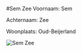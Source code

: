 #Sem Zee
Voornaam: Sem


Achternaam: Zee


Woonplaats: Oud-Beijerland


![Sem Zee](https://scontent-ams2-1.xx.fbcdn.net/hphotos-ash2/v/t1.0-9/1782028_313473588854942_5039587326515743297_n.jpg?oh=33dca7a72a550464bff411cd06ce2461&oe=57696FDE)